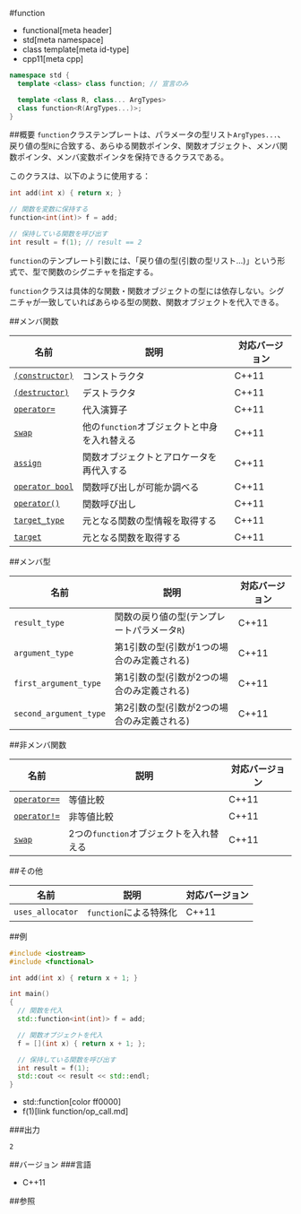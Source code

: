 #function
* functional[meta header]
* std[meta namespace]
* class template[meta id-type]
* cpp11[meta cpp]

```cpp
namespace std {
  template <class> class function; // 宣言のみ

  template <class R, class... ArgTypes>
  class function<R(ArgTypes...)>;
}
```

##概要
`function`クラステンプレートは、パラメータの型リスト`ArgTypes...`、戻り値の型`R`に合致する、あらゆる関数ポインタ、関数オブジェクト、メンバ関数ポインタ、メンバ変数ポインタを保持できるクラスである。

このクラスは、以下のように使用する：

```cpp
int add(int x) { return x; }

// 関数を変数に保持する
function<int(int)> f = add;

// 保持している関数を呼び出す
int result = f(1); // result == 2
```

`function`のテンプレート引数には、「戻り値の型(引数の型リスト...)」という形式で、型で関数のシグニチャを指定する。

`function`クラスは具体的な関数・関数オブジェクトの型には依存しない。シグニチャが一致していればあらゆる型の関数、関数オブジェクトを代入できる。


##メンバ関数

| 名前 | 説明 | 対応バージョン |
|--------------------------------------------|----------------------------------------------|-------|
| [`(constructor)`](function/op_constructor.md)  | コンストラクタ                         | C++11 |
| [`(destructor)`](function/op_destructor.md)  | デストラクタ                             | C++11 |
| [`operator=`](function/op_assign.md)     | 代入演算子                                   | C++11 |
| [`swap`](function/swap.md)               | 他の`function`オブジェクトと中身を入れ替える | C++11 |
| [`assign`](function/assign.md)           | 関数オブジェクトとアロケータを再代入する     | C++11 |
| [`operator bool`](function/op_bool.md)   | 関数呼び出しが可能か調べる                   | C++11 |
| [`operator()`](function/op_call.md)      | 関数呼び出し                                 | C++11 |
| [`target_type`](function/target_type.md) | 元となる関数の型情報を取得する               | C++11 |
| [`target`](function/target.md)           | 元となる関数を取得する                       | C++11 |


##メンバ型

| 名前 | 説明 | 対応バージョン |
|------------------------|---------------------------------------------|-------|
| `result_type`          | 関数の戻り値の型(テンプレートパラメータ`R`) | C++11 |
| `argument_type`        | 第1引数の型(引数が1つの場合のみ定義される)  | C++11 |
| `first_argument_type`  | 第1引数の型(引数が2つの場合のみ定義される)  | C++11 |
| `second_argument_type` | 第2引数の型(引数が2つの場合のみ定義される)  | C++11 |


##非メンバ関数

| 名前 | 説明 | 対応バージョン |
|--------------------------------------------|-----------------------------------------|-------|
| [`operator==`](function/op_equal.md)     | 等値比較                                | C++11 |
| [`operator!=`](function/op_not_equal.md) | 非等値比較                              | C++11 |
| [`swap`](function/swap_free.md)          | 2つの`function`オブジェクトを入れ替える | C++11 |


##その他

| 名前 | 説明 | 対応バージョン |
|------------------|------------------------|-------|
| `uses_allocator` | `function`による特殊化 | C++11 |


##例
```cpp
#include <iostream>
#include <functional>

int add(int x) { return x + 1; }

int main()
{
  // 関数を代入
  std::function<int(int)> f = add;

  // 関数オブジェクトを代入
  f = [](int x) { return x + 1; };

  // 保持している関数を呼び出す
  int result = f(1);
  std::cout << result << std::endl;
}
```
* std::function[color ff0000]
* f(1)[link function/op_call.md]

###出力
```
2
```

##バージョン
###言語
- C++11

##参照

